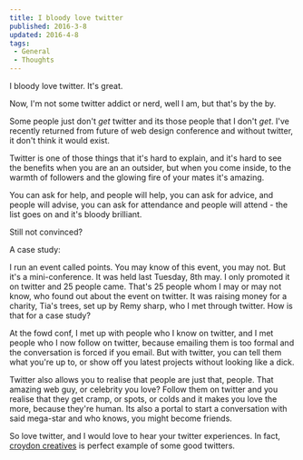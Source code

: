 ```yaml
---
title: I bloody love twitter
published: 2016-3-8
updated: 2016-4-8
tags:
 - General
 - Thoughts
---
```


<p>I bloody love twitter. It's great.</p>

<p>Now, I'm not some twitter addict or nerd, well I am, but that's by the by.</p>



<p>Some people just don't <em>get</em> twitter and its those people that I don't <em>get</em>. I've recently returned from future of web design conference and without twitter, it don't think it would exist.</p>



<p>Twitter is one of those things that it's hard to explain, and it's hard to see the benefits when you are an an outsider, but when you come inside, to the warmth of followers and the glowing fire of your mates it's amazing.</p>



<p>You can ask for help, and people will help, you can ask for advice, and people will advise, you can ask for attendance and people will attend - the list goes on and it's bloody brilliant.</p>



<p>Still not convinced?</p>



<p>A case study:</p>



<p>I run an event called points. You may know of this event, you may not. But it's a mini-conference. It was held last Tuesday, 8th may. I only promoted it on twitter and 25 people came. That's 25 people whom I may or may not know, who found out about the event on twitter. It was raising money for a charity, Tia's trees, set up by Remy sharp, who I met through twitter. How is that for a case study?</p>



<p>At the fowd conf, I met up with people who I know on twitter, and I met people who I now follow on twitter, because emailing them is too formal and the conversation is forced if you email. But with twitter, you can tell them what you're up to, or show off you latest projects without looking like a dick.</p>



<p>Twitter also allows you to realise that people are just that, people. That amazing web guy, or celebrity you love? Follow them on twitter and you realise that they get cramp, or spots, or colds and it makes you love the more, because they're human. Its also a portal to start a conversation with said mega-star and who knows, you might become friends.</p>



<p>So love twitter, and I would love to hear your twitter experiences. In fact, <a href="http://www.croydoncreativ.es/">croydon creatives</a> is perfect example of some good twitters.</p>